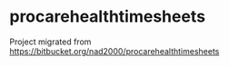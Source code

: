 # procarehealthtimesheets

Project migrated from https://bitbucket.org/nad2000/procarehealthtimesheets
